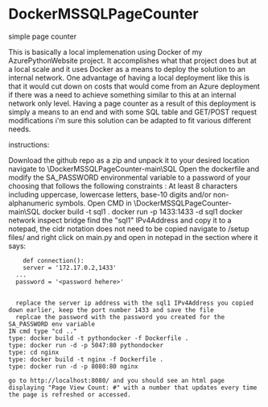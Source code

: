 # DockerMSSQLPageCounter
simple page counter



This is basically a local implemenation using Docker of my AzurePythonWebsite project. It accomplishes what that project does but at a local scale and it uses Docker as a means to deploy the solution to an internal network.
One advantage of having a local deployment like this is that it would cut down on costs that would come from an Azure deployment if there was a need to achieve something similar to this at an internal network only level.
Having a page counter as a result of this deployment is simply a means to an end and with some SQL table and GET/POST request modifications i'm sure this solution can be adapted to fit various different needs.

instructions:

Download the github repo as a zip and unpack it to your desired location
  navigate to \DockerMSSQLPageCounter-main\SQL
  Open the dockerfile and modify the SA_PASSWORD environmental variable to a password of your choosing that follows the following constraints : At least 8 characters including uppercase, lowercase letters, base-10 digits     and/or non-alphanumeric symbols.
  Open CMD in \DockerMSSQLPageCounter-main\SQL
    docker build -t sql1 .
    docker run -p 1433:1433 -d sql1
    docker network inspect bridge
    find the "sql1" IPv4Address and copy it to a notepad, the cidr notation does not need to be copied
    navigate to /setup files/ and right click on main.py and open in notepad
    in the section where it says: 

	    def connection():
	    server = '172.17.0.2,1433' 
      ...
      password = '<password hehere>'
      
      
      replace the server ip address with the sql1 IPv4Address you copied down earlier, keep the port number 1433 and save the file
      replcae the password with the password you created for the SA_PASSWORD env variable
    IN cmd type "cd .."
    type: docker build -t pythondocker -f Dockerfile .
    type: docker run -d -p 5047:80 pythondocker
    type: cd nginx
    type: docker build -t nginx -f Dockerfile .
    type: docker run -d -p 8080:80 nginx
    
    go to http://localhost:8080/ and you should see an html page displaying "Page View Count: #" with a number that updates every time the page is refreshed or accessed.
